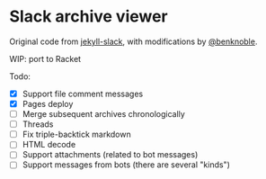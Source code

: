 # Slack archive viewer

Original code from
[jekyll-slack](https://github.com/mdlincoln/jekyll-slack.git), with
modifications by [@benknoble](https://github.com/benknoble).

WIP: port to Racket

Todo:

- [x] Support file comment messages
- [x] Pages deploy
- [ ] Merge subsequent archives chronologically
- [ ] Threads
- [ ] Fix triple-backtick markdown
- [ ] HTML decode
- [ ] Support attachments (related to bot messages)
- [ ] Support messages from bots (there are several "kinds")
